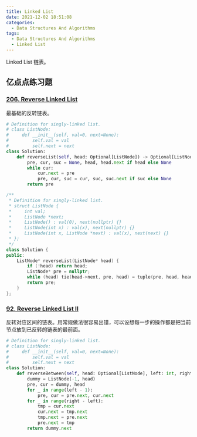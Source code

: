 ```yaml
---
title: Linked List
date: 2021-12-02 18:51:08
categories: 
  - Data Structures And Algorithms
tags: 
  - Data Structures And Algorithms
  - Linked List 
---
```


Linked List 链表。

## 亿点点练习题

### [206. Reverse Linked List](https://leetcode.com/problems/reverse-linked-list/)

最基础的反转链表。

```python lc206-1.py
# Definition for singly-linked list.
# class ListNode:
#     def __init__(self, val=0, next=None):
#         self.val = val
#         self.next = next
class Solution:
    def reverseList(self, head: Optional[ListNode]) -> Optional[ListNode]:
        pre, cur, suc = None, head, head.next if head else None 
        while cur: 
            cur.next = pre 
            pre, cur, suc = cur, suc, suc.next if suc else None 
        return pre
```

```cpp lc206-2.cpp
/**
 * Definition for singly-linked list.
 * struct ListNode {
 *     int val;
 *     ListNode *next;
 *     ListNode() : val(0), next(nullptr) {}
 *     ListNode(int x) : val(x), next(nullptr) {}
 *     ListNode(int x, ListNode *next) : val(x), next(next) {}
 * };
 */
class Solution {
public:
    ListNode* reverseList(ListNode* head) {
        if (!head) return head; 
        ListNode* pre = nullptr; 
        while (head) tie(head->next, pre, head) = tuple(pre, head, head->next); 
        return pre; 
    }
};
```

### [92. Reverse Linked List II](https://leetcode.com/problems/reverse-linked-list-ii/) 

反转对应区间的链表。用常规做法很容易出错，可以设想每一步的操作都是把当前节点放到已反转的链表的最前面。

```python lc92-1.py
# Definition for singly-linked list.
# class ListNode:
#     def __init__(self, val=0, next=None):
#         self.val = val
#         self.next = next
class Solution:
    def reverseBetween(self, head: Optional[ListNode], left: int, right: int) -> Optional[ListNode]:
        dummy = ListNode(-1, head) 
        pre, cur = dummy, head
        for _ in range(left - 1): 
            pre, cur = pre.next, cur.next 
        for _ in range(right - left): 
            tmp = cur.next 
            cur.next = tmp.next 
            tmp.next = pre.next 
            pre.next = tmp 
        return dummy.next 
```
